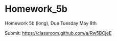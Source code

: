 # Homework_5b
Homework 5b (long), Due Tuesday May 8th

Submit: https://classroom.github.com/a/Rw5BCjeE
